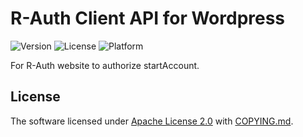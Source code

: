 # R-Auth Client API for Wordpress

![Version](https://img.shields.io/badge/v1-OpenSource-339900.svg) ![License](https://img.shields.io/badge/license-Apache--2.0-FF0000.svg) ![Platform](https://img.shields.io/badge/base_on-startAccount-0066FF.svg)

For R-Auth website to authorize startAccount.

## License

The software licensed under [Apache License 2.0](LICENSE.md) with [COPYING.md](COPYING.md).
